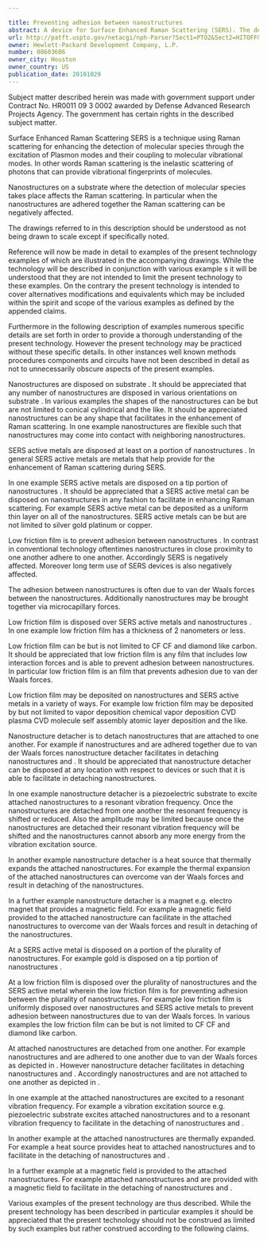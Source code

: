 ```yaml
---

title: Preventing adhesion between nanostructures
abstract: A device for Surface Enhanced Raman Scattering (SERS). The device includes a plurality of nanostructures protruding from a surface of a substrate, a SERS active metal disposed on a portion of said plurality of nanostructures, and a low friction film disposed over the plurality of nanostructures and the SERS active metal. The low friction film is to prevent adhesion between the plurality of nanostructures.
url: http://patft.uspto.gov/netacgi/nph-Parser?Sect1=PTO2&Sect2=HITOFF&p=1&u=%2Fnetahtml%2FPTO%2Fsearch-adv.htm&r=1&f=G&l=50&d=PALL&S1=08603606&OS=08603606&RS=08603606
owner: Hewlett-Packard Development Company, L.P.
number: 08603606
owner_city: Houston
owner_country: US
publication_date: 20101029
---
```

Subject matter described herein was made with government support under Contract No. HR0011 09 3 0002 awarded by Defense Advanced Research Projects Agency. The government has certain rights in the described subject matter.

Surface Enhanced Raman Scattering SERS is a technique using Raman scattering for enhancing the detection of molecular species through the excitation of Plasmon modes and their coupling to molecular vibrational modes. In other words Raman scattering is the inelastic scattering of photons that can provide vibrational fingerprints of molecules.

Nanostructures on a substrate where the detection of molecular species takes place affects the Raman scattering. In particular when the nanostructures are adhered together the Raman scattering can be negatively affected.

The drawings referred to in this description should be understood as not being drawn to scale except if specifically noted.

Reference will now be made in detail to examples of the present technology examples of which are illustrated in the accompanying drawings. While the technology will be described in conjunction with various example s it will be understood that they are not intended to limit the present technology to these examples. On the contrary the present technology is intended to cover alternatives modifications and equivalents which may be included within the spirit and scope of the various examples as defined by the appended claims.

Furthermore in the following description of examples numerous specific details are set forth in order to provide a thorough understanding of the present technology. However the present technology may be practiced without these specific details. In other instances well known methods procedures components and circuits have not been described in detail as not to unnecessarily obscure aspects of the present examples.

Nanostructures are disposed on substrate . It should be appreciated that any number of nanostructures are disposed in various orientations on substrate . In various examples the shapes of the nanostructures can be but are not limited to conical cylindrical and the like. It should be appreciated nanostructures can be any shape that facilitates in the enhancement of Raman scattering. In one example nanostructures are flexible such that nanostructures may come into contact with neighboring nanostructures.

SERS active metals are disposed at least on a portion of nanostructures . In general SERS active metals are metals that help provide for the enhancement of Raman scattering during SERS.

In one example SERS active metals are disposed on a tip portion of nanostructures . It should be appreciated that a SERS active metal can be disposed on nanostructures in any fashion to facilitate in enhancing Raman scattering. For example SERS active metal can be deposited as a uniform thin layer on all of the nanostructures. SERS active metals can be but are not limited to silver gold platinum or copper.

Low friction film is to prevent adhesion between nanostructures . In contrast in conventional technology oftentimes nanostructures in close proximity to one another adhere to one another. Accordingly SERS is negatively affected. Moreover long term use of SERS devices is also negatively affected.

The adhesion between nanostructures is often due to van der Waals forces between the nanostructures. Additionally nanostructures may be brought together via microcapillary forces.

Low friction film is disposed over SERS active metals and nanostructures . In one example low friction film has a thickness of 2 nanometers or less.

Low friction film can be but is not limited to CF CF and diamond like carbon. It should be appreciated that low friction film is any film that includes low interaction forces and is able to prevent adhesion between nanostructures. In particular low friction film is an film that prevents adhesion due to van der Waals forces.

Low friction film may be deposited on nanostructures and SERS active metals in a variety of ways. For example low friction film may be deposited by but not limited to vapor deposition chemical vapor deposition CVD plasma CVD molecule self assembly atomic layer deposition and the like.

Nanostructure detacher is to detach nanostructures that are attached to one another. For example if nanostructures and are adhered together due to van der Waals forces nanostructure detacher facilitates in detaching nanostructures and . It should be appreciated that nanostructure detacher can be disposed at any location with respect to devices or such that it is able to facilitate in detaching nanostructures.

In one example nanostructure detacher is a piezoelectric substrate to excite attached nanostructures to a resonant vibration frequency. Once the nanostructures are detached from one another the resonant frequency is shifted or reduced. Also the amplitude may be limited because once the nanostructures are detached their resonant vibration frequency will be shifted and the nanostructures cannot absorb any more energy from the vibration excitation source.

In another example nanostructure detacher is a heat source that thermally expands the attached nanostructures. For example the thermal expansion of the attached nanostructures can overcome van der Waals forces and result in detaching of the nanostructures.

In a further example nanostructure detacher is a magnet e.g. electro magnet that provides a magnetic field. For example a magnetic field provided to the attached nanostructure can facilitate in the attached nanostructures to overcome van der Waals forces and result in detaching of the nanostructures.

At a SERS active metal is disposed on a portion of the plurality of nanostructures. For example gold is disposed on a tip portion of nanostructures .

At a low friction film is disposed over the plurality of nanostructures and the SERS active metal wherein the low friction film is for preventing adhesion between the plurality of nanostructures. For example low friction film is uniformly disposed over nanostructures and SERS active metals to prevent adhesion between nanostructures due to van der Waals forces. In various examples the low friction film can be but is not limited to CF CF and diamond like carbon.

At attached nanostructures are detached from one another. For example nanostructures and are adhered to one another due to van der Waals forces as depicted in . However nanostructure detacher facilitates in detaching nanostructures and . Accordingly nanostructures and are not attached to one another as depicted in .

In one example at the attached nanostructures are excited to a resonant vibration frequency. For example a vibration excitation source e.g. piezoelectric substrate excites attached nanostructures and to a resonant vibration frequency to facilitate in the detaching of nanostructures and .

In another example at the attached nanostructures are thermally expanded. For example a heat source provides heat to attached nanostructures and to facilitate in the detaching of nanostructures and .

In a further example at a magnetic field is provided to the attached nanostructures. For example attached nanostructures and are provided with a magnetic field to facilitate in the detaching of nanostructures and .

Various examples of the present technology are thus described. While the present technology has been described in particular examples it should be appreciated that the present technology should not be construed as limited by such examples but rather construed according to the following claims.


